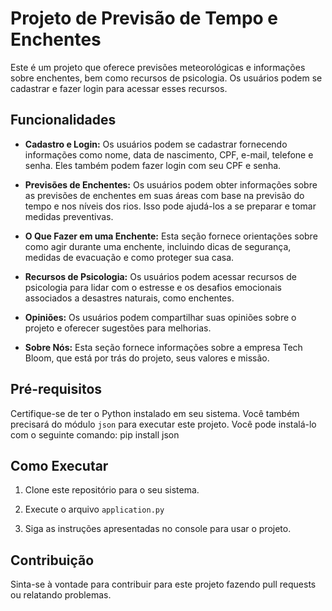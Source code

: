 # Projeto de Previsão de Tempo e Enchentes

Este é um projeto que oferece previsões meteorológicas e informações sobre enchentes, bem como recursos de psicologia. Os usuários podem se cadastrar e fazer login para acessar esses recursos.

## Funcionalidades

- **Cadastro e Login:** Os usuários podem se cadastrar fornecendo informações como nome, data de nascimento, CPF, e-mail, telefone e senha. Eles também podem fazer login com seu CPF e senha.
  
- **Previsões de Enchentes:** Os usuários podem obter informações sobre as previsões de enchentes em suas áreas com base na previsão do tempo e nos níveis dos rios. Isso pode ajudá-los a se preparar e tomar medidas preventivas.
  
- **O Que Fazer em uma Enchente:** Esta seção fornece orientações sobre como agir durante uma enchente, incluindo dicas de segurança, medidas de evacuação e como proteger sua casa.
  
- **Recursos de Psicologia:** Os usuários podem acessar recursos de psicologia para lidar com o estresse e os desafios emocionais associados a desastres naturais, como enchentes.

- **Opiniões:** Os usuários podem compartilhar suas opiniões sobre o projeto e oferecer sugestões para melhorias.

- **Sobre Nós:** Esta seção fornece informações sobre a empresa Tech Bloom, que está por trás do projeto, seus valores e missão.

## Pré-requisitos

Certifique-se de ter o Python instalado em seu sistema. Você também precisará do módulo `json` para executar este projeto. Você pode instalá-lo com o seguinte comando: pip install json

## Como Executar

1. Clone este repositório para o seu sistema.

2. Execute o arquivo `application.py` 

3. Siga as instruções apresentadas no console para usar o projeto.

## Contribuição

Sinta-se à vontade para contribuir para este projeto fazendo pull requests ou relatando problemas.
